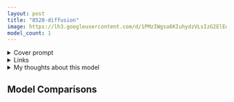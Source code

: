 ```yaml
---
layout: post
title: "8528-diffusion"
image: https://lh3.googleusercontent.com/d/1PMzIWgsa6KIuhydzVLsIzG2ElEoOtdXB
model_count: 1
---
```


<details><summary>Cover prompt</summary>
<pre>
.
</pre>
</details>
<details><summary>Links</summary>

</details>
<details><summary>My thoughts about this model</summary>
Thick line anime model. Looks nice, sharp line art and stuff. Although this model is quite finicky at times, it would consistently produce that illustration feel (given that you have rolled a good seed with this model).
</details>

## Model Comparisons